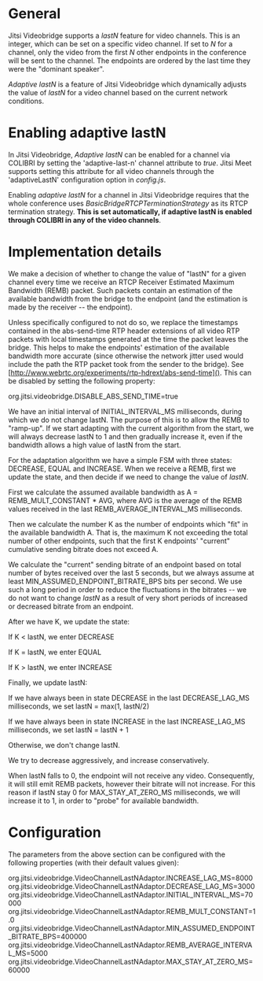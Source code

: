 # General
Jitsi Videobridge supports a *lastN* feature for video channels. This is an
integer, which can be set on a specific video channel. If set to *N* for a
channel, only the video from the first *N* other endpoints in the conference
will be sent to the channel. The endpoints are ordered by the last time they 
were the "dominant speaker".

*Adaptive lastN* is a feature of Jitsi Videobridge which dynamically adjusts
the value of *lastN* for a video channel based on the current network
conditions.

# Enabling adaptive lastN
In Jitsi Videobridge, *Adaptive lastN* can be enabled for a channel via COLIBRI
by setting the 'adaptive-last-n' channel attribute to *true*. Jitsi Meet supports
setting this attribute for all video channels through the 'adaptiveLastN'
configuration option in *config.js*.

Enabling *adaptive lastN* for a channel in Jitsi Videobridge requires that
the whole conference uses *BasicBridgeRTCPTerminationStrategy* as its RTCP
termination strategy. **This is set automatically, if adaptive lastN is enabled
through COLIBRI in any of the video channels**.

# Implementation details
We make a decision of whether to change the value of "lastN" for a given channel 
every time we receive an RTCP Receiver Estimated Maximum Bandwidth (REMB) packet.
Such packets contain an estimation of the available bandwidth from the
bridge to the endpoint (and the estimation is made by the receiver -- the endpoint).

Unless specifically configured to not do so, we replace the
timestamps contained in the abs-send-time RTP header extensions of all video RTP
packets with local timestamps generated at the time the packet leaves the bridge.
This helps to make the endpoints' <!--'--> estimation of the available bandwidth more
accurate (since otherwise the network jitter used would include the path the
RTP packet took from the sender to the bridge). See
[http://www.webrtc.org/experiments/rtp-hdrext/abs-send-time](). This can be
disabled by setting the following property:

org.jitsi.videobridge.DISABLE\_ABS\_SEND\_TIME=true

We have an initial interval of INITIAL\_INTERVAL\_MS milliseconds, during which we do not
change lastN. The purpose of this is to allow the REMB to "ramp-up". If we start adapting
with the current algorithm from the start, we will always decrease lastN to 1
and then gradually increase it, even if the bandwidth allows a high value of lastN from
the start.

For the adaptation algorithm we have a simple FSM with three states: DECREASE, EQUAL and
INCREASE. When we receive a REMB, first we update the state, and then decide if we need
to change the value of *lastN*.

First we calculate the assumed available bandwidth as A = REMB\_MULT\_CONSTANT * AVG,
where AVG is the average of the REMB values received in the last
REMB\_AVERAGE\_INTERVAL\_MS milliseconds.

Then we calculate the number K as the number of endpoints which "fit" in the
available bandwidth A. That is, the maximum K not exceeding the total number of
other endpoints, such that the first K endpoints' <!-- '--> "current"
cumulative sending bitrate does not exceed A.

We calculate the "current" sending bitrate of an endpoint based on total number of
bytes received over the last 5 seconds, but we always assume at least
MIN\_ASSUMED\_ENDPOINT\_BITRATE\_BPS bits per second. We use such a long period
in order to reduce the fluctuations in the bitrates -- we do not want to change
*lastN* as a result of very short periods of increased or decreased bitrate
from an endpoint.



After we have K, we update the state:

If K < lastN, we enter DECREASE

If K = lastN, we enter EQUAL

If K > lastN, we enter INCREASE


Finally, we update lastN:

If we have always been in state DECREASE in the last DECREASE\_LAG\_MS milliseconds, we set
lastN = max(1, lastN/2)

If we have always been in state INCREASE in the last INCREASE\_LAG\_MS milliseconds, we set
lastN = lastN + 1

Otherwise, we don't <!--'--> change lastN.

We try to decrease aggressively, and increase conservatively.


When lastN falls to 0, the endpoint will not receive any video. Consequently, it will still emit
REMB packets, however their bitrate will not increase. For this reason if lastN stay 0 for
MAX\_STAY\_AT\_ZERO\_MS milliseconds, we will increase it to 1, in order to "probe" for available
bandwidth.


# Configuration
The parameters from the above section can be configured with the following
properties (with their default values given):

org.jitsi.videobridge.VideoChannelLastNAdaptor.INCREASE\_LAG\_MS=8000
org.jitsi.videobridge.VideoChannelLastNAdaptor.DECREASE\_LAG\_MS=3000
org.jitsi.videobridge.VideoChannelLastNAdaptor.INITIAL\_INTERVAL\_MS=70000
org.jitsi.videobridge.VideoChannelLastNAdaptor.REMB\_MULT\_CONSTANT=1.0
org.jitsi.videobridge.VideoChannelLastNAdaptor.MIN\_ASSUMED\_ENDPOINT\_BITRATE\_BPS=400000
org.jitsi.videobridge.VideoChannelLastNAdaptor.REMB\_AVERAGE\_INTERVAL\_MS=5000
org.jitsi.videobridge.VideoChannelLastNAdaptor.MAX\_STAY\_AT\_ZERO\_MS=60000
